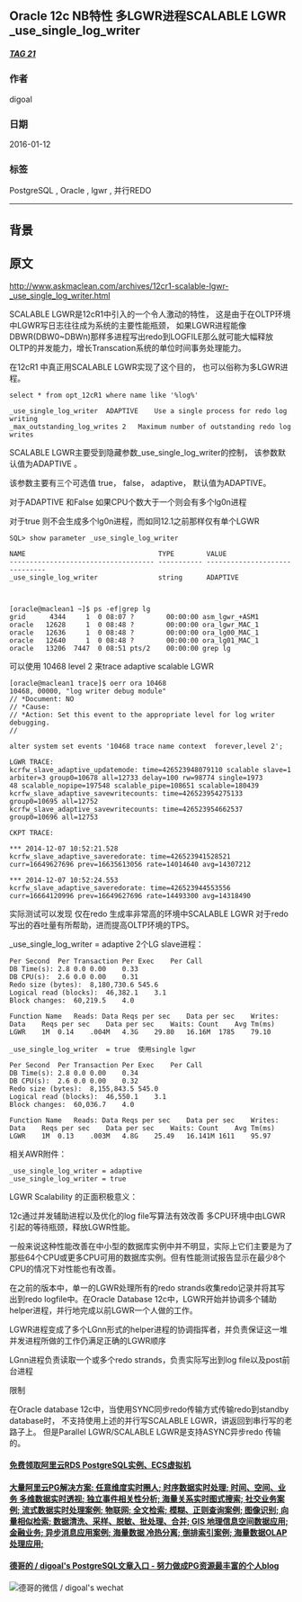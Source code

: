 ## Oracle 12c NB特性 多LGWR进程SCALABLE LGWR _use_single_log_writer  
##### [TAG 21](../class/21.md)
                                                
### 作者                                                                                             
digoal                                           
                                                  
### 日期                                             
2016-01-12                                          
                                              
### 标签                                           
PostgreSQL , Oracle , lgwr , 并行REDO   
                                                
----                                          
                                                   
## 背景                                         
## 原文  
http://www.askmaclean.com/archives/12cr1-scalable-lgwr-_use_single_log_writer.html  
  
SCALABLE LGWR是12cR1中引入的一个令人激动的特性， 这是由于在OLTP环境中LGWR写日志往往成为系统的主要性能瓶颈， 如果LGWR进程能像DBWR(DBW0~DBWn)那样多进程写出redo到LOGFILE那么就可能大幅释放OLTP的并发能力，增长Transcation系统的单位时间事务处理能力。  
   
在12cR1 中真正用SCALABLE LGWR实现了这个目的， 也可以俗称为多LGWR进程。  
   
```  
select * from opt_12cR1 where name like '%log%'  
  
_use_single_log_writer	ADAPTIVE	Use a single process for redo log writing  
_max_outstanding_log_writes	2	Maximum number of outstanding redo log writes  
```  
  
SCALABLE LGWR主要受到隐藏参数_use_single_log_writer的控制，  该参数默认值为ADAPTIVE 。  
   
该参数主要有三个可选值 true， false， adaptive， 默认值为ADAPTIVE。  
  
对于ADAPTIVE 和False 如果CPU个数大于一个则会有多个lg0n进程  
  
对于true 则不会生成多个lg0n进程，而如同12.1之前那样仅有单个LGWR  
   
```  
SQL> show parameter _use_single_log_writer  
  
NAME                                 TYPE        VALUE  
------------------------------------ ----------- ------------------------------  
_use_single_log_writer               string      ADAPTIVE  
  
  
  
[oracle@maclean1 ~]$ ps -ef|grep lg  
grid      4344     1  0 08:07 ?        00:00:00 asm_lgwr_+ASM1  
oracle   12628     1  0 08:48 ?        00:00:00 ora_lgwr_MAC_1  
oracle   12636     1  0 08:48 ?        00:00:00 ora_lg00_MAC_1  
oracle   12640     1  0 08:48 ?        00:00:00 ora_lg01_MAC_1  
oracle   13206  7447  0 08:51 pts/2    00:00:00 grep lg  
```  
   
可以使用 10468 level 2 来trace adaptive scalable LGWR  
   
```  
[oracle@maclean1 trace]$ oerr ora 10468   
10468, 00000, "log writer debug module"  
// *Document: NO  
// *Cause:  
// *Action: Set this event to the appropriate level for log writer debugging.  
//  
  
alter system set events '10468 trace name context  forever,level 2';  
  
LGWR TRACE:  
kcrfw_slave_adaptive_updatemode: time=426523948079110 scalable slave=1 arbiter=3 group0=10678 all=12733 delay=100 rw=98774 single=1973  
48 scalable_nopipe=197548 scalable_pipe=108651 scalable=180439  
kcrfw_slave_adaptive_savewritecounts: time=426523954275133 group0=10695 all=12752  
kcrfw_slave_adaptive_savewritecounts: time=426523954662537 group0=10696 all=12753  
  
CKPT TRACE:  
  
*** 2014-12-07 10:52:21.528  
kcrfw_slave_adaptive_saveredorate: time=426523941528521 curr=16649627696 prev=16635613056 rate=14014640 avg=14307212  
  
*** 2014-12-07 10:52:24.553  
kcrfw_slave_adaptive_saveredorate: time=426523944553556 curr=16664120996 prev=16649627696 rate=14493300 avg=14318490  
```  
   
实际测试可以发现 仅在redo 生成率非常高的环境中SCALABLE LGWR 对于redo写出的吞吐量有所帮助，进而提高OLTP环境的TPS。  
  
_use_single_log_writer  = adaptive  2个LG slave进程：  
   
```  
Per Second	Per Transaction	Per Exec	Per Call  
DB Time(s):	2.8	0.0	0.00	0.33  
DB CPU(s):	2.6	0.0	0.00	0.31  
Redo size (bytes):	8,180,730.6	545.6		  
Logical read (blocks):	46,382.1	3.1		  
Block changes:	60,219.5	4.0		  
   
Function Name	Reads: Data	Reqs per sec	Data per sec	Writes: Data	Reqs per sec	Data per sec	Waits: Count	Avg Tm(ms)  
LGWR	1M	0.14	.004M	4.3G	29.80	16.16M	1785	79.10  
   
_use_single_log_writer  = true  使用single lgwr  
   
Per Second	Per Transaction	Per Exec	Per Call  
DB Time(s):	2.8	0.0	0.00	0.34  
DB CPU(s):	2.6	0.0	0.00	0.32  
Redo size (bytes):	8,155,843.5	545.0		  
Logical read (blocks):	46,550.1	3.1		  
Block changes:	60,036.7	4.0		  
   
Function Name	Reads: Data	Reqs per sec	Data per sec	Writes: Data	Reqs per sec	Data per sec	Waits: Count	Avg Tm(ms)  
LGWR	1M	0.13	.003M	4.8G	25.49	16.141M	1611	95.97  
```  
  
相关AWR附件：  
  
```  
_use_single_log_writer = adaptive  
_use_single_log_writer = true  
```  
   
LGWR Scalability 的正面积极意义：  
  
12c通过并发辅助进程以及优化的log file写算法有效改善 多CPU环境中由LGWR引起的等待瓶颈，释放LGWR性能。  
  
一般来说这种性能改善在中小型的数据库实例中并不明显，实际上它们主要是为了那些64个CPU或更多CPU可用的数据库实例。但有性能测试报告显示在最少8个CPU的情况下对性能也有改善。  
  
在之前的版本中，单一的LGWR处理所有的redo strands收集redo记录并将其写出到redo logfile中。在Oracle Database 12c中，LGWR开始并协调多个辅助helper进程，并行地完成以前LGWR一个人做的工作。  
   
LGWR进程变成了多个LGnn形式的helper进程的协调指挥者，并负责保证这一堆并发进程所做的工作仍满足正确的LGWR顺序  
  
LGnn进程负责读取一个或多个redo strands，负责实际写出到log file以及post前台进程  
   
   
限制  
  
在Oracle database 12c中，当使用SYNC同步redo传输方式传输redo到standby database时， 不支持使用上述的并行写SCALABLE LGWR，讲返回到串行写的老路子上。 但是Parallel LGWR/SCALABLE LGWR是支持ASYNC异步redo 传输的。                                                                       
  
  
  
  
  
  
  
  
  
  
  
  
  
  
  
  
  
  
  
  
  
  
  
  
  
  
  
  
  
  
  
  
  
  
  
  
  
#### [免费领取阿里云RDS PostgreSQL实例、ECS虚拟机](https://www.aliyun.com/database/postgresqlactivity "57258f76c37864c6e6d23383d05714ea")
  
  
#### [大量阿里云PG解决方案: 任意维度实时圈人; 时序数据实时处理; 时间、空间、业务 多维数据实时透视; 独立事件相关性分析; 海量关系实时图式搜索; 社交业务案例; 流式数据实时处理案例; 物联网; 全文检索; 模糊、正则查询案例; 图像识别; 向量相似检索; 数据清洗、采样、脱敏、批处理、合并; GIS 地理信息空间数据应用; 金融业务; 异步消息应用案例; 海量数据 冷热分离; 倒排索引案例; 海量数据OLAP处理应用;](https://yq.aliyun.com/topic/118 "40cff096e9ed7122c512b35d8561d9c8")
  
  
#### [德哥的 / digoal's PostgreSQL文章入口 - 努力做成PG资源最丰富的个人blog](https://github.com/digoal/blog/blob/master/README.md "22709685feb7cab07d30f30387f0a9ae")
  
  
![德哥的微信 / digoal's wechat](../pic/digoal_weixin.jpg "f7ad92eeba24523fd47a6e1a0e691b59")
  
